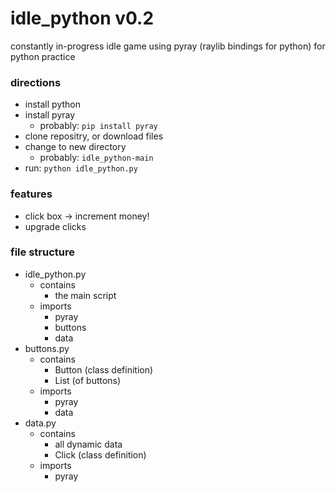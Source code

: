 # idle_python v0.2

constantly in-progress idle game using pyray (raylib bindings for python) for python practice

### directions
- install python
- install pyray
    - probably: `pip install pyray`
- clone repositry, or download files
- change to new directory
    - probably: `idle_python-main`
- run: `python idle_python.py`

### features
- click box -> increment money!
- upgrade clicks

### file structure
- idle_python.py
	- contains
    	- the main script
    - imports
        - pyray
        - buttons
        - data
- buttons.py
	- contains
    	- Button (class definition)
    	- List (of buttons)
    - imports
        - pyray
        - data
- data.py
	- contains
		- all dynamic data 
		- Click (class definition)
	- imports
		- pyray
